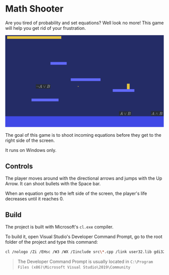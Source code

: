 # Math Shooter

Are you tired of probability and set equations?
Well look no more! This game will help you get rid of your frustration.

![demo](res/demo.png)

The goal of this game is to shoot incoming equations before they get to the
right side of the screen.

It runs on Windows only.

## Controls

The player moves around with the directional arrows and jumps with the Up Arrow.
It can shoot bullets with the Space bar.

When an equation gets to the left side of the screen, the player's life
decreases until it reaches 0.

## Build

The project is built with Microsoft's `cl.exe` compiler.

To build it, open Visual Studio's Developer Command Prompt, go to the root
folder of the project and type this command:
```bash
cl /nologo /Zi /EHsc /W3 /WX /Iinclude src\*.cpp /link user32.lib gdi32.lib Winmm.lib /out:Math_Shooter.exe
```

> The Developer Command Prompt is usually located in
> `C:\Program Files (x86)\Microsoft Visual Studio\2019\Community`
